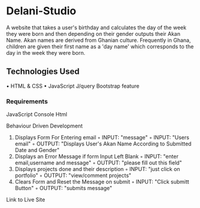 # Delani-Studio
A website that takes a user's birthday and calculates the day of the week they were born and then depending on their gender outputs their Akan Name. Akan names are derived from Ghanian culture. Frequently in Ghana, children are given their first name as a 'day name' which corresponds to the day in the week they were born.

## Technologies Used
• HTML & CSS 
• JavaScript
  J/query
  Bootstrap feature
### Requirements
JavaScript Console
Html

Behaviour Driven Development
1. Displays Form For Entering email
    ◦ INPUT: "message"
    ◦ INPUT: "Users email"
    ◦ OUTPUT: "Displays User's Akan Name According to Submitted Date and Gender"
2. Displays an Error Message if form Input Left Blank
    ◦ INPUT: "enter email,username and message"
    ◦ OUTPUT: "please fill out this field"
3. Displays projects done and their description
    ◦ INPUT: "just click on portfolio"
    ◦ OUTPUT: "view/comment projects"
4. Clears Form and Reset the Message on submit
    ◦ INPUT: "Click submitt Button"
    ◦ OUTPUT: "submits message"

Link to Live Site 
